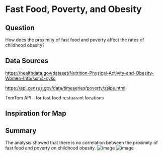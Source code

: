 # Fast Food, Poverty, and Obesity

## Question
How does the proximity of fast food and poverty affect the rates of childhood obesity?

## Data Sources
https://healthdata.gov/dataset/Nutrition-Physical-Activity-and-Obesity-Women-Infa/ssm4-cykc

https://api.census.gov/data/timeseries/poverty/saipe.html

TomTom API - for fast food restuarant locations

## Inspiration for Map

## Summary
The analysis showed that there is no correlation between the proximity of fast food and poverty on childhood obesity.
![image](https://github.com/mike2463/Fast-Food-Proxmity-and-Obesity/assets/102863554/4f31dda7-e73b-4d44-ac2e-e72c73d1b382)
![image](https://github.com/mike2463/Fast-Food-Proxmity-and-Obesity/assets/102863554/42973e75-ad88-43f9-90c8-4e511e5bedaf)


